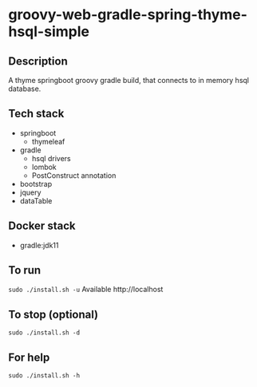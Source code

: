 # groovy-web-gradle-spring-thyme-hsql-simple

## Description
A thyme springboot groovy gradle build,
that connects to in memory hsql database.

## Tech stack
- springboot
  - thymeleaf
- gradle
  - hsql drivers
  - lombok
  - PostConstruct annotation
- bootstrap
- jquery
- dataTable

## Docker stack
- gradle:jdk11

## To run
`sudo ./install.sh -u`
Available http://localhost

## To stop (optional)
`sudo ./install.sh -d`

## For help
`sudo ./install.sh -h`

